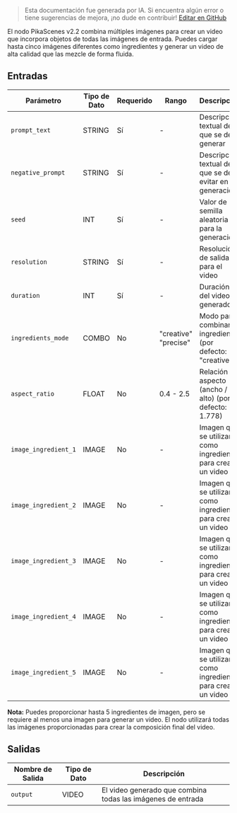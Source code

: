 > Esta documentación fue generada por IA. Si encuentra algún error o tiene sugerencias de mejora, ¡no dude en contribuir! [Editar en GitHub](https://github.com/Comfy-Org/embedded-docs/blob/main/comfyui_embedded_docs/docs/PikaScenesV2_2/es.md)

El nodo PikaScenes v2.2 combina múltiples imágenes para crear un video que incorpora objetos de todas las imágenes de entrada. Puedes cargar hasta cinco imágenes diferentes como ingredientes y generar un video de alta calidad que las mezcle de forma fluida.

## Entradas

| Parámetro | Tipo de Dato | Requerido | Rango | Descripción |
|-----------|-----------|----------|-------|-------------|
| `prompt_text` | STRING | Sí | - | Descripción textual de lo que se debe generar |
| `negative_prompt` | STRING | Sí | - | Descripción textual de lo que se debe evitar en la generación |
| `seed` | INT | Sí | - | Valor de semilla aleatoria para la generación |
| `resolution` | STRING | Sí | - | Resolución de salida para el video |
| `duration` | INT | Sí | - | Duración del video generado |
| `ingredients_mode` | COMBO | No | "creative"<br>"precise" | Modo para combinar ingredientes (por defecto: "creative") |
| `aspect_ratio` | FLOAT | No | 0.4 - 2.5 | Relación de aspecto (ancho / alto) (por defecto: 1.778) |
| `image_ingredient_1` | IMAGE | No | - | Imagen que se utilizará como ingrediente para crear un video |
| `image_ingredient_2` | IMAGE | No | - | Imagen que se utilizará como ingrediente para crear un video |
| `image_ingredient_3` | IMAGE | No | - | Imagen que se utilizará como ingrediente para crear un video |
| `image_ingredient_4` | IMAGE | No | - | Imagen que se utilizará como ingrediente para crear un video |
| `image_ingredient_5` | IMAGE | No | - | Imagen que se utilizará como ingrediente para crear un video |

**Nota:** Puedes proporcionar hasta 5 ingredientes de imagen, pero se requiere al menos una imagen para generar un video. El nodo utilizará todas las imágenes proporcionadas para crear la composición final del video.

## Salidas

| Nombre de Salida | Tipo de Dato | Descripción |
|-------------|-----------|-------------|
| `output` | VIDEO | El video generado que combina todas las imágenes de entrada |
